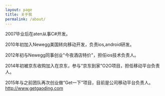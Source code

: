 ```yaml
---
layout: page
title: 关于我
permalink: /about/
---
```


2007毕业后在aten从事C#开发。

2010年初加入Newegg美国转向移动开发，负责ios,android研发。

2012年初与Newegg同事创业"今夜酒店特价"，担任ios技术负责人。

2014年初被京东收购加入在京东，参与“京东到家”O2O项目，担任移动平台负责人。

2015年与之前团队再次创业做“Get一下”项目，目前是公司移动平台负责人。http://www.getgaoding.com
